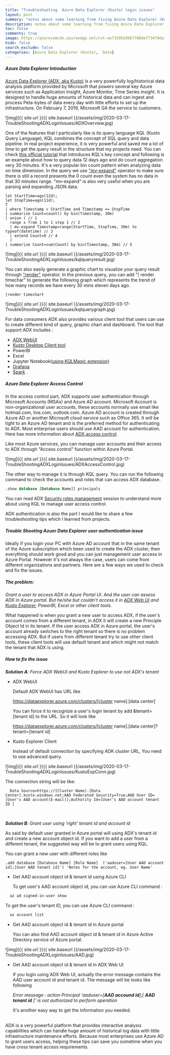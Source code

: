 ```yaml
---
title: "Troubleshooting  Azure Data Explorer (Kusto) login issues"
layout: post
summary: "notes about some learning from fixing Azure Data Explorer (Kusto) account login issues  "
description: notes about some learning from fixing Azure Data Explorer (Kusto) account login issues 
toc: false
comments: true
image: https://azurecomcdn.azureedge.net/cvt-ee71595d3667788def73479da1629d673313a0b081e460fc596839b82f34a2df/images/page/services/machine-learning/mlops/steps/mlops-slide1-step3.svg
hide: false
search_exclude: false
categories: [Azure Data Explorer (Kusto),  Data]
---
```


##### Azure Data Explorer Introduction

[Azure Data Explorer (ADX, aka Kusto)](https://docs.microsoft.com/en-us/azure/data-explorer/data-explorer-overview) is a very powerfully log/historical data analysis platform provided by Microsoft that powers several key Azure services such as Application Insight, Azure Monitor, Time Series insight. It is designed to handle huge amounts of historical data and can ingest and process Peta-bytes of data every day with little efforts to set up the infrastructure. On February 7, 2019, Microsoft GA the service to customers. 

![img]({{ site.url }}{{ site.baseurl }}/assets/img/2020-03-17-TroubleShootingADXLoginIssues/ADXOverview.jpg)

One of the features that I particularly like is its query language KQL (Kusto Query Language), KQL combines the concept of SQL query and data pipeline. In real project experience, it is very powerful and saved me a lot of time to get the query result in the structure that my projects need. You can check [this official tutorial](https://docs.microsoft.com/en-us/azure/kusto/query/tutorial?pivots=azuredataexplorer) that introduces KQL's key concept and following is an example about how to query data 12 days ago and do count aggregation very 30 minutes. It's a very popular bin count pattern when analyzing data on time dimension. In the query we use ["mv-expand"](https://docs.microsoft.com/en-us/azure/kusto/query/mvexpandoperator) operator to make sure there is still a record presents the 0 count even the system has no data in that 30 minutes range. "mv-expand" is also very useful when you are parsing and expanding JSON data. 

```
let StartTime=ago(12d);
let StopTime=ago(11d);
T
| where Timestamp > StartTime and Timestamp <= StopTime 
| summarize Count=count() by bin(Timestamp, 30m)
| union ( // 1
  range x from 1 to 1 step 1 // 2
  | mv-expand Timestamp=range(StartTime, StopTime, 30m) to typeof(datetime) // 3
  | extend Count=0 // 4
  )
| summarize Count=sum(Count) by bin(Timestamp, 30m) // 5
```
![img]({{ site.url }}{{ site.baseurl }}/assets/img/2020-03-17-TroubleShootingADXLoginIssues/kqlqueryresult.jpg)

You can also easily generate a graphic chart to visualize your query result through ["render"](https://docs.microsoft.com/en-us/azure/kusto/query/renderoperator?pivots=azuredataexplorer) operator. In the previous query, you can add "| render timechar" to generate the following graph which represents the trend of how many records we have every 30 mins eleven days ago. 
```
|render timechart 
```
![img]({{ site.url }}{{ site.baseurl }}/assets/img/2020-03-17-TroubleShootingADXLoginIssues/kqlquerygraph.jpg)


For data consumers ADX also provides various client tool that users can use to create different kind of query, graphic chart and dashboard. The tool that support ADX includes :
  - [ADX WebUI](https://docs.microsoft.com/en-us/azure/data-explorer/web-query-data)
  - [Kusto Desktop Client tool](https://docs.microsoft.com/en-us/azure/kusto/tools/kusto-explorer)
  - PowerBI
  - Excel 
  - Jupyter Notebook([using KQLMagic extension](https://github.com/microsoft/jupyter-Kqlmagic))
  - [Grafana](https://docs.microsoft.com/en-us/azure/data-explorer/grafana)
  - [Spark](https://github.com/Azure/azure-kusto-spark)   . 

##### Azure Data Explorer Access Control

In the access control part, ADX supports user authentication through Microsoft Accounts (MSAs) and Azure AD account. Microsoft Account is non-organizational user accounts, these accounts normally use email like hotmail.com, live.com, outlook.com. Azure AD account is created through Azure AD or another Microsoft cloud service such as Office 365. It will be tight to an Azure AD tenant and is the preferred method for authenticating to ADX.  Most enterprise users should use AAD account for authentication. Here has more information about [ADX access control](https://docs.microsoft.com/zh-tw/azure/kusto/management/access-control/). 


Like most Azure services, you can manage user accounts and their access to ADX through "Access control" function within Azure Portal. 

![img]({{ site.url }}{{ site.baseurl }}/assets/img/2020-03-17-TroubleShootingADXLoginIssues/ADXAccessControl.jpg)

The other way to manage it is through KQL query. You can run the following command to check the accounts and roles that can access ADX database. 

```sql
.show database [Database Name]] principals 
```

You can read ADX [Security roles management](https://docs.microsoft.com/en-us/azure/kusto/management/security-roles) session to understand more about using  KQL to manage user access control. 

ADX authentication is also the part I would like to share a few troubleshooting tips which  I learned from projects. 


##### Trouble Shooting Azuer Data Explorer user authentication issue

Ideally if you login your PC with Azure AD account that in the same tenant of the Azure subscription which been used to create the ADX cluster, then everything should work good and you can just management user access in Azure Portal. However it's not always the case, users can come from different organizations and partners. Here are a few ways we used to check and fix the issues. 

##### The problem:
*Grant a user to access ADX in Azure Portal UI. And the user can assess ADX in Azure portal. But he/she but couldn't access it in [ADX Web UI]((https://docs.microsoft.com/en-us/azure/data-explorer/web-query-data)) and [Kusto Explorer](https://docs.microsoft.com/en-us/azure/kusto/tools/kusto-explorer), PowerBI, Excel or other client tools.*

What happened is when you grant a new user to access ADX, if the user's account comes from a different tenant, in ADX it will create a new Principle Object Id in its tenant. If the user access ADX in Azure portal, the user's account already switches to the right tenant so there is no problem accessing ADX. But if users from different tenant try to use other client tools, these client tools will use default tenant and which might not match the tenant that ADX is using.  

##### How to fix the issue

_**Solution A**: Force ADX WebUI and Kusto Explorer to use not ADX's tenant_

* ADX WebUI

  Default ADX WebUI has URL like 

  https://dataexplorer.azure.com/clusters/[cluster name].[data center]

  You can force it to recognize a user's login tenant by add &tenant=[tenant id] to the URL. So it will look like

  https://dataexplorer.azure.com/clusters/[cluster name].[data center]?tenant=[tenant id]

* Kusto Explorer Client

  Instead of default connection by specifying ADK cluster URL, You need to use advanced query. 

![img]({{ site.url }}{{ site.baseurl }}/assets/img/2020-03-17-TroubleShootingADXLoginIssues/KustoExpConn.jpg)

  The connection string will be like:

```
  Data Source=https://[Cluster Name].[Data Center].kusto.windows.net;AAD Federated Security=True;AAD User ID=[User's AAD account(E-mail)];Authority Id=[User's AAD account tenant ID ]
```

<br>

_**Solution B**: Grant user using 'right' tenant id and account id_

As said by default user granted in Azure portal will using ADX's tenant id and create a new account object id. If you want to add a user from a different tenant, the suggested way will be to grant users using KQL. 

You can grant a new user with different roles like

```kql 
.add database [Database Name] [Role Name]  ('aaduser=[User AAD account id];[User AAD tenant id]') 'Notes for the account, eg. User Name'

```

* Get AAD account object id & tenant id using Azure CLI

  To get user's AAD account object id, you can use Azure CLI command :

```bash
  az ad signed-in-user show 
```

  To get the user's tenant ID, you can use Azure CLI command :

```bash
  az account list 
```

* Get AAD account object id & tenant id in Azure portal

  You can also find AAD account object id & tenant id in Azure Active Directory service of  Azure portal. 

![img]({{ site.url }}{{ site.baseurl }}/assets/img/2020-03-17-TroubleShootingADXLoginIssues/AAD.jpg)


* Get AAD account object id & tenant id in ADX Web UI 

  If you login using ADX Web UI, actually the error message contains the AAD user account id and tenant id. The message will be looks like following 

  _Error message : 
action Principal 'aaduser=[__AAD accound id__];[ __AAD tenant id__ ]' is not authorized to perform operation_

  It's another easy way to get the information you needed. 

<br>
ADX is a very powerful platform that provides interactive analysis capabilities which can handle huge amount of historical log data with little infrastructure maintenance efforts. Because most enterprises use Azure AD to grant users access, helping these tips can save you sometime when you have cross tenant access requirements. 
